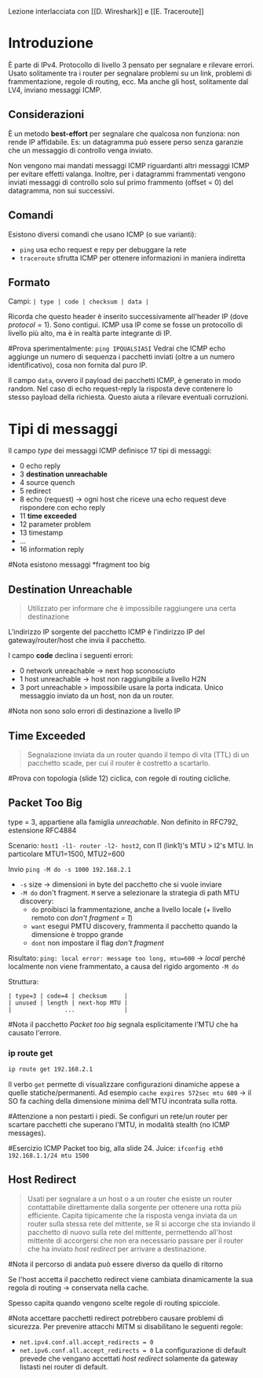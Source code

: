 Lezione interlacciata con [[D. Wireshark]] e [[E. Traceroute]]
# Introduzione
È parte di IPv4.
Protocollo di livello 3 pensato per segnalare e rilevare errori.
Usato solitamente tra i router per segnalare problemi su un link, problemi di frammentazione, regole di routing, ecc.
Ma anche gli host, solitamente dal LV4, inviano messaggi ICMP.

## Considerazioni
È un metodo **best-effort** per segnalare che qualcosa non funziona: non rende IP affidabile.
Es: un datagramma può essere perso senza garanzie che un messaggio di controllo venga inviato.

Non vengono mai mandati messaggi ICMP riguardanti altri messaggi ICMP per evitare effetti valanga. Inoltre, per i datagrammi frammentati vengono inviati messaggi di controllo solo sul primo frammento (offset = 0) del datagramma, non sui successivi.

## Comandi
Esistono diversi comandi che usano ICMP (o sue varianti):
- `ping` usa echo request e repy per debuggare la rete
- `traceroute` sfrutta ICMP per ottenere informazioni in maniera indiretta

##  Formato
Campi: `| type | code | checksum | data |`

Ricorda che questo header è inserito successivamente all'header IP (dove $protocol=1$). Sono contigui. ICMP usa IP come se fosse un protocollo di livello più alto, ma è in realtà parte integrante di IP.

#Prova sperimentalmente: `ping IPQUALSIASI`
Vedrai che ICMP echo aggiunge un numero di sequenza i pacchetti inviati (oltre a un numero identificativo), cosa non fornita dal puro IP.

Il campo `data`, ovvero il payload dei pacchetti ICMP, è generato in modo random. Nel caso di echo request-reply la risposta deve contenere lo stesso payload della richiesta. Questo aiuta a rilevare eventuali corruzioni.

# Tipi di messaggi
Il campo *type* dei messaggi ICMP definisce 17 tipi di messaggi:
- 0 echo reply
- 3 **destination unreachable**
- 4 source quench
- 5 redirect
- 8 echo (request) -> ogni host che riceve una echo request deve rispondere con echo reply
- 11 **time exceeded**
- 12 parameter problem
- 13 timestamp
- ...
- 16 information reply

#Nota esistono messaggi *fragment too big

## Destination Unreachable
>Utilizzato per informare che è impossibile raggiungere una certa destinazione

L'indirizzo IP sorgente del pacchetto ICMP è l'indirizzo IP del gateway/router/host che invia il pacchetto.

I campo **code** declina i seguenti errori:
- 0 network unreachable -> next hop sconosciuto
- 1 host unreachable -> host non raggiungibile a livello H2N
- 3 port unreachable > impossibile usare la porta indicata. Unico messaggio inviato da un host, non da un router.

#Nota non sono solo errori di destinazione a livello IP

## Time Exceeded
>Segnalazione inviata da un router quando il tempo di vita (TTL) di un pacchetto scade, per cui il router è costretto a scartarlo.


#Prova con topologia (slide 12) ciclica, con regole di routing cicliche.

## Packet Too Big
type = 3, appartiene alla famiglia *unreachable*. Non definito in RFC792, estensione RFC4884

Scenario: `host1 -l1- router -l2- host2`, con l1 (link1)'s MTU > l2's MTU. In particolare MTU1=1500, MTU2=600

Invio `ping -M do -s 1000 192.168.2.1`
- `-s` size -> dimensioni in byte del pacchetto che si vuole inviare
- `-M do` don't fragment. `M` serve a selezionare la strategia di path MTU discovery:
	- `do` proibisci la frammentazione, anche a livello locale (+ livello remoto con *don't fragment = 1*)
	- `want` esegui PMTU discovery, frammenta il pacchetto quando la dimensione è troppo grande
	- `dont` non impostare il flag *don't fragment*

Risultato: `ping: local error: message too long, mtu=600` -> *local* perché localmente non viene frammentato, a causa del rigido argomento `-M do`

Struttura:
```
| type=3 | code=4 | checksum     |
| unused | length | next-hop MTU |
|               ...              |
```
#Nota il pacchetto *Packet too big* segnala esplicitamente l'MTU che ha causato l'errore.

### ip route get
```bash
ip route get 192.168.2.1
```

Il verbo `get` permette di visualizzare configurazioni dinamiche appese a quelle statiche/permanenti.
Ad esempio `cache expires 572sec mtu 600` -> il SO fa caching della dimensione minima dell'MTU incontrata sulla rotta.

#Attenzione a non pestarti i piedi. Se configuri un rete/un router per scartare pacchetti che superano l'MTU, in modalità stealth (no ICMP messages).

#Esercizio ICMP Packet too big, alla slide 24. Juice: `ifconfig eth0 192.168.1.1/24 mtu 1500`

## Host Redirect
>Usati per segnalare a un host o a un router che esiste un router contattabile direttamente dalla sorgente per ottenere una rotta più efficiente. Capita tipicamente che la risposta venga inviata da un router sulla stessa rete del mittente, se R si accorge che sta inviando il pacchetto di nuovo sulla rete del mittente, permettendo all'host mittente di accorgersi che non era necessario passare per il router che ha inviato _host redirect_ per arrivare a destinazione.

#Nota il percorso di andata può essere diverso da quello di ritorno

Se l'host accetta il pacchetto redirect viene cambiata dinamicamente la sua regola di routing -> conservata nella cache.

Spesso capita quando vengono scelte regole di routing spicciole.

#Nota accettare pacchetti redirect potrebbero causare problemi di sicurezza. Per prevenire attacchi MITM si disabilitano le seguenti regole:
- `net.ipv4.conf.all.accept_redirects = 0`
- `net.ipv6.conf.all.accept_redirects = 0`
La configurazione di default prevede che vengano accettati *host redirect* solamente da gateway listasti nei router di default.

